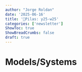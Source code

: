 ```yaml
---
author: "Jorge Roldan"
date: '2025-06-16'
title: '🔋Pilas: y25-w25'
categories: ['newsletter']
ShowToc: true
ShowBreadCrumbs: false
draft: true
---
```


# Models/Systems
